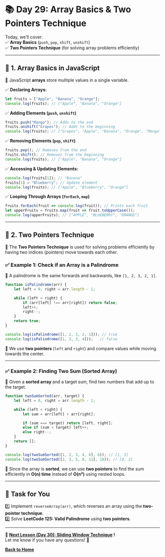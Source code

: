 # **📚 Day 29: Array Basics & Two Pointers Technique**  

Today, we’ll cover:  
✅ **Array Basics** (`push`, `pop`, `shift`, `unshift`)  
✅ **Two Pointers Technique** (for solving array problems efficiently)  

---

## **🔹 1. Array Basics in JavaScript**  

📌 JavaScript **arrays** store multiple values in a single variable.  

✅ **Declaring Arrays:**  
```js
let fruits = ["Apple", "Banana", "Orange"];
console.log(fruits); // ["Apple", "Banana", "Orange"]
```

✅ **Adding Elements (`push`, `unshift`)**  
```js
fruits.push("Mango"); // Adds to the end
fruits.unshift("Grapes"); // Adds to the beginning
console.log(fruits); // ["Grapes", "Apple", "Banana", "Orange", "Mango"]
```

✅ **Removing Elements (`pop`, `shift`)**  
```js
fruits.pop(); // Removes from the end
fruits.shift(); // Removes from the beginning
console.log(fruits); // ["Apple", "Banana", "Orange"]
```

✅ **Accessing & Updating Elements:**  
```js
console.log(fruits[1]); // "Banana"
fruits[1] = "Blueberry"; // Update element
console.log(fruits); // ["Apple", "Blueberry", "Orange"]
```

✅ **Looping Through Arrays (`forEach`, `map`)**  
```js
fruits.forEach(fruit => console.log(fruit)); // Prints each fruit
let upperFruits = fruits.map(fruit => fruit.toUpperCase());
console.log(upperFruits); // ["APPLE", "BLUEBERRY", "ORANGE"]
```

---

## **🔹 2. Two Pointers Technique**  

📌 The **Two Pointers Technique** is used for solving problems efficiently by having two indices (pointers) move towards each other.  

### **✅ Example 1: Check if an Array is a Palindrome**  
📌 A palindrome is the same forwards and backwards, like `[1, 2, 3, 2, 1]`.  

```js
function isPalindrome(arr) {
    let left = 0, right = arr.length - 1;

    while (left < right) {
        if (arr[left] !== arr[right]) return false;
        left++;
        right--;
    }
    return true;
}

console.log(isPalindrome([1, 2, 3, 2, 1])); // true
console.log(isPalindrome([1, 2, 3, 4]));   // false
```
🔹 We use **two pointers** (`left` and `right`) and compare values while moving towards the center.  

---

### **✅ Example 2: Finding Two Sum (Sorted Array)**  
📌 Given a **sorted array** and a target sum, find two numbers that add up to the target.  

```js
function twoSumSorted(arr, target) {
    let left = 0, right = arr.length - 1;

    while (left < right) {
        let sum = arr[left] + arr[right];

        if (sum === target) return [left, right];
        else if (sum < target) left++;
        else right--;
    }
    return [];
}

console.log(twoSumSorted([1, 2, 3, 4, 6], 6)); // [1, 3]
console.log(twoSumSorted([2, 3, 5, 8, 11], 10)); // [0, 3]
```
🔹 Since the array is **sorted**, we can use **two pointers** to find the sum efficiently in **O(n) time** instead of **O(n²)** using nested loops.  

---

## **📝 Task for You**  
1️⃣ Implement `reverseArray(arr)`, which reverses an array using the **two-pointer technique**.  
2️⃣ Solve **LeetCode 125: Valid Palindrome** using **two pointers**.  

---

🎯 **[Next Lesson (Day 30): Sliding Window Technique](../day_30/README.md) !**  
Let me know if you have any questions! 🚀

[**Back to Home**](../../../README.md)
